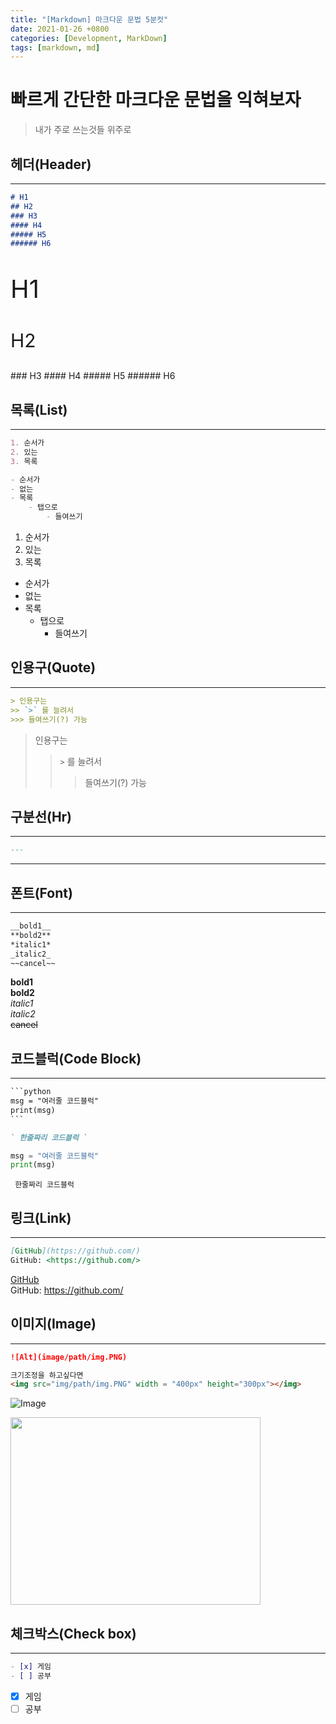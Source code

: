 ```yaml
---
title: "[Markdown] 마크다운 문법 5분컷"
date: 2021-01-26 +0800
categories: [Development, MarkDown]
tags: [markdown, md]
---
```


# 빠르게 간단한 마크다운 문법을 익혀보자
> 내가 주로 쓰는것들 위주로

## 헤더(Header)

----

```markdown
# H1
## H2
### H3
#### H4
##### H5
###### H6
```

<p style="font-size:40px"> H1</p>
<p style="font-size:30px"> H2</p>
### H3
#### H4
##### H5
###### H6

## 목록(List)

----

```markdown
1. 순서가
2. 있는
3. 목록

- 순서가
- 없는
- 목록
	- 탭으로
		- 들여쓰기
```

1. 순서가
2. 있는
3. 목록

- 순서가
- 없는
- 목록
  - 탭으로
    - 들여쓰기

## 인용구(Quote)

---

```markdown
> 인용구는
>> `>` 를 늘려서
>>> 들여쓰기(?) 가능
```

> 인용구는
> > `>` 를 늘려서
> > > 들여쓰기(?) 가능

## 구분선(Hr)

---

```markdown
---
```

----

## 폰트(Font)

---

```markdown
__bold1__
**bold2**
*italic1*
_italic2_
~~cancel~~
```

__bold1__   
**bold2**   
*italic1*   
_italic2_   
~~cancel~~   

## 코드블럭(Code Block)

---

```markdown
​```python
msg = "여러줄 코드블럭"
print(msg)
​```

` 한줄짜리 코드블럭 `
```

```python
msg = "여러줄 코드블럭"
print(msg)
```

` 한줄짜리 코드블럭`

## 링크(Link)

---

```markdown
[GitHub](https://github.com/)
GitHub: <https://github.com/>
```

[GitHub](https://github.com/)   
GitHub: <https://github.com/>

## 이미지(Image)

---

```markdown
![Alt](image/path/img.PNG)

크기조정을 하고싶다면
<img src="img/path/img.PNG" width = "400px" height="300px"></img>
```

![Image](https://github.com/j1mmyson/GoStudy/blob/master/image/banner.jpg?raw=true)

<img src="https://github.com/j1mmyson/GoStudy/blob/master/image/banner.jpg?raw=true" width="400px" height="300px"></img>

## 체크박스(Check box)

---

```markdown
- [x] 게임
- [ ] 공부
```

- [x] 게임
- [ ] 공부